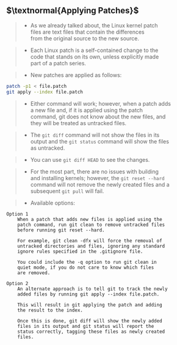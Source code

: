 ## $\textnormal{Applying Patches}$

> - As we already talked about, the Linux kernel patch <br />
    files are text files that contain the differences <br />
    from the original source to the new source.

> - Each Linux patch is a self-contained change to the <br />
    code that stands on its own, unless explicitly made <br />
    part of a patch series.

> - New patches are applied as follows:

```sh
patch -p1 < file.patch
git apply --index file.patch
```

> - Either command will work; however, when a patch adds <br />
    a new file and, if it is applied using the patch <br />
    command, git does not know about the new files, and <br />
    they will be treated as untracked files.

> - The `git diff` command will not show the files in its <br />
    output and the `git status` command will show the files <br />
    as untracked.

> - You can use `git diff HEAD` to see the changes.

> - For the most part, there are no issues with building <br />
    and installing kernels; however, the `git reset --hard` <br />
    command will not remove the newly created files and a <br />
    subsequent `git pull` will fail.

> - Available options:

```plaintext
Option 1
    When a patch that adds new files is applied using the
    patch command, run git clean to remove untracked files
    before running git reset --hard.

    For example, git clean -dfx will force the removal of
    untracked directories and files, ignoring any standard
    ignore rules specified in the .gitignore file.

    You could include the -q option to run git clean in
    quiet mode, if you do not care to know which files
    are removed.

Option 2
    An alternate approach is to tell git to track the newly
    added files by running git apply --index file.patch.

    This will result in git applying the patch and adding
    the result to the index.

    Once this is done, git diff will show the newly added
    files in its output and git status will report the
    status correctly, tagging these files as newly created
    files.
```
